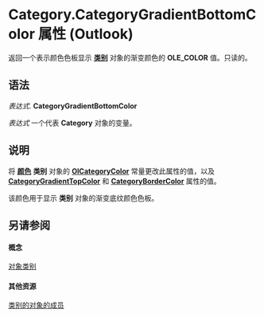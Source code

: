
# Category.CategoryGradientBottomColor 属性 (Outlook)

返回一个表示颜色色板显示 **[类别](143ef095-54b0-cbe2-e356-632029061ac2.md)** 对象的渐变颜色的 **OLE_COLOR** 值。只读的。


## 语法

 _表达式_. **CategoryGradientBottomColor**

 _表达式_ 一个代表 **Category** 对象的变量。


## 说明

将 **[颜色](42814031-97ee-bb71-7c24-4ddd367d793c.md)** **类别** 对象的 **[OlCategoryColor](048bbc6b-c49f-68a3-ac59-b61204e5ef78.md)** 常量更改此属性的值，以及 **[CategoryGradientTopColor](deb7a986-8afd-465c-ed8e-3cf669f96a35.md)** 和 **[CategoryBorderColor](95251459-f216-7cc8-55ef-c939090cf3bf.md)** 属性的值。

该颜色用于显示 **类别** 对象的渐变底纹颜色色板。


## 另请参阅


#### 概念


[对象类别](143ef095-54b0-cbe2-e356-632029061ac2.md)
#### 其他资源


[类别的对象的成员](c33f2d50-2402-e8fe-ceef-335a708c95e6.md)
